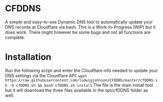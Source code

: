 # CFDDNS
A simple and easy-to-use Dynamic DNS tool to automatically update your DNS records at Cloudflare via bash.
This is a Work-In-Progress (WIP) but it does work. There might however be some bugs and not all functions are complete.
# Installation
Run the following script and enter the Cloudflare info needed to update your DNS settings via the Cloudflare API.
`wget https://raw.githubusercontent.com/ludwigjohnson/CFDDNS/master/cfDDNS.sh -O cfDDNS.sh && bash cfDDNS.sh install`
The file is the main install tool but it will download the three files available in the opt/cfDDNS folder as well.
